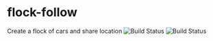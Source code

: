 # flock-follow

Create a flock of cars and share location
    ![Build Status](https://img.shields.io/badge/Django-3.1.7-green)
    ![Build Status](https://img.shields.io/badge/Flutter-2.7.0-blu.svg)